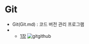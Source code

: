 # Git
* Git(Git.md) : 코드 버전 관리 프로그램 
* * [1장](Git.md)
![gitgithub](https://user-images.githubusercontent.com/53849793/112778449-8ade4180-907f-11eb-9d75-9d6df5984de9.png)

